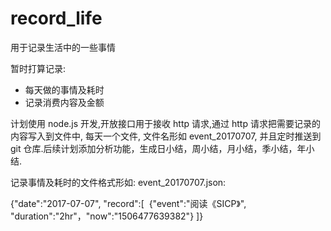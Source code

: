 # record_life
用于记录生活中的一些事情

暂时打算记录:
- 每天做的事情及耗时
- 记录消费内容及金额

计划使用 node.js 开发,开放接口用于接收 http 请求,通过 http 请求把需要记录的内容写入到文件中, 每天一个文件, 文件名形如 event_20170707, 并且定时推送到 git 仓库.后续计划添加分析功能，生成日小结，周小结，月小结，季小结，年小结.

记录事情及耗时的文件格式形如:
event_20170707.json:

{"date":"2017-07-07", "record":[
  {"event":"阅读《SICP》", "duration":"2hr"，"now":"1506477639382"}
]}
